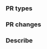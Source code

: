 <!-- Demo: https://github.com/PaddlePaddle/PaddleNLP/pull/26 -->
### PR types
<!-- One of [ New features | Bug fixes | Function optimization | Performance optimization | Breaking changes | Others ] -->

### PR changes
<!-- One of [ Models | APIs | Docs | Others ] -->

### Describe
<!-- Describe what this PR does -->
